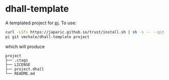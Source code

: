 # dhall-template

A templated project for [pi](http://github.com/vmchale/project-init). To use:

```bash
curl -LSfs https://japaric.github.io/trust/install.sh | sh -s -- --git vmchale/project-init
pi git vmchale/dhall-template project
```

which will produce

```
project
├── .ctags
├── LICENSE
├── project.dhall
└── README.md
```
